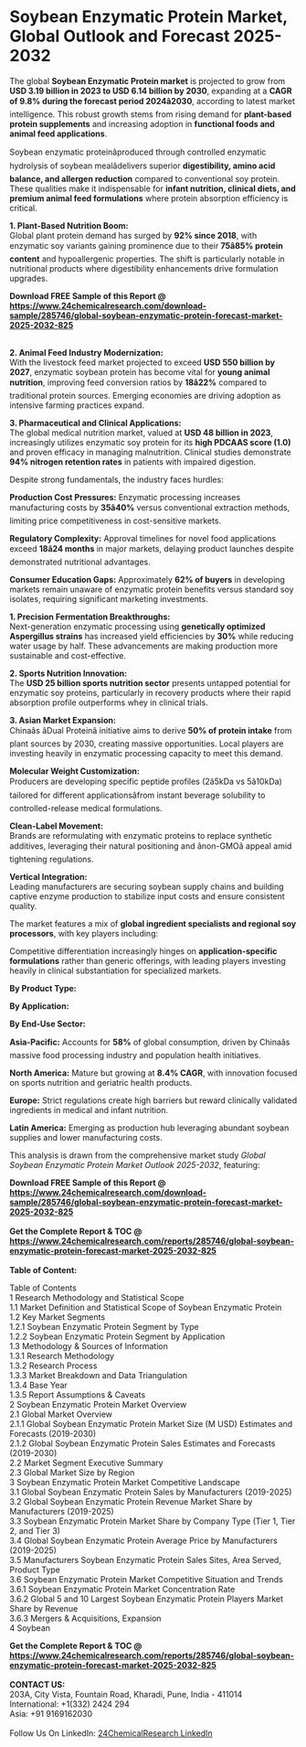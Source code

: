 <h1>Soybean Enzymatic Protein Market, Global Outlook and Forecast 2025-2032</h1><p>The global <strong>Soybean Enzymatic Protein market</strong> is projected to grow from <strong>USD 3.19 billion in 2023 to USD 6.14 billion by 2030</strong>, expanding at a <strong>CAGR of 9.8% during the forecast period 2024â2030</strong>, according to latest market intelligence. This robust growth stems from rising demand for <strong>plant-based protein supplements</strong> and increasing adoption in <strong>functional foods and animal feed applications</strong>.</p><p>Soybean enzymatic proteinâproduced through controlled enzymatic hydrolysis of soybean mealâdelivers superior <strong>digestibility, amino acid balance, and allergen reduction</strong> compared to conventional soy protein. These qualities make it indispensable for <strong>infant nutrition, clinical diets, and premium animal feed formulations</strong> where protein absorption efficiency is critical.</p><p><strong>1. Plant-Based Nutrition Boom:</strong><br>
Global plant protein demand has surged by <strong>92% since 2018</strong>, with enzymatic soy variants gaining prominence due to their <strong>75â85% protein content</strong> and hypoallergenic properties. The shift is particularly notable in nutritional products where digestibility enhancements drive formulation upgrades.</p><div><b>Download FREE Sample of this Report @ 
            <a href="https://www.24chemicalresearch.com/download-sample/285746/global-soybean-enzymatic-protein-forecast-market-2025-2032-825">
            https://www.24chemicalresearch.com/download-sample/285746/global-soybean-enzymatic-protein-forecast-market-2025-2032-825</a></b></div><br><p><strong>2. Animal Feed Industry Modernization:</strong><br>
With the livestock feed market projected to exceed <strong>USD 550 billion by 2027</strong>, enzymatic soybean protein has become vital for <strong>young animal nutrition</strong>, improving feed conversion ratios by <strong>18â22%</strong> compared to traditional protein sources. Emerging economies are driving adoption as intensive farming practices expand.</p><p><strong>3. Pharmaceutical and Clinical Applications:</strong><br>
The global medical nutrition market, valued at <strong>USD 48 billion in 2023</strong>, increasingly utilizes enzymatic soy protein for its <strong>high PDCAAS score (1.0)</strong> and proven efficacy in managing malnutrition. Clinical studies demonstrate <strong>94% nitrogen retention rates</strong> in patients with impaired digestion.</p><p>Despite strong fundamentals, the industry faces hurdles:</p><p><strong>Production Cost Pressures:</strong> Enzymatic processing increases manufacturing costs by <strong>35â40%</strong> versus conventional extraction methods, limiting price competitiveness in cost-sensitive markets.</p><p><strong>Regulatory Complexity:</strong> Approval timelines for novel food applications exceed <strong>18â24 months</strong> in major markets, delaying product launches despite demonstrated nutritional advantages.</p><p><strong>Consumer Education Gaps:</strong> Approximately <strong>62% of buyers</strong> in developing markets remain unaware of enzymatic protein benefits versus standard soy isolates, requiring significant marketing investments.</p><p><strong>1. Precision Fermentation Breakthroughs:</strong><br>
Next-generation enzymatic processing using <strong>genetically optimized Aspergillus strains</strong> has increased yield efficiencies by <strong>30%</strong> while reducing water usage by half. These advancements are making production more sustainable and cost-effective.</p><p><strong>2. Sports Nutrition Innovation:</strong><br>
The <strong>USD 25 billion sports nutrition sector</strong> presents untapped potential for enzymatic soy proteins, particularly in recovery products where their rapid absorption profile outperforms whey in clinical trials.</p><p><strong>3. Asian Market Expansion:</strong><br>
Chinaâs âDual Proteinâ initiative aims to derive <strong>50% of protein intake</strong> from plant sources by 2030, creating massive opportunities. Local players are investing heavily in enzymatic processing capacity to meet this demand.</p><p><strong>Molecular Weight Customization:</strong><br>
	Producers are developing specific peptide profiles (2â5kDa vs 5â10kDa) tailored for different applicationsâfrom instant beverage solubility to controlled-release medical formulations.</p><p><strong>Clean-Label Movement:</strong><br>
	Brands are reformulating with enzymatic proteins to replace synthetic additives, leveraging their natural positioning and ânon-GMOâ appeal amid tightening regulations.</p><p><strong>Vertical Integration:</strong><br>
	Leading manufacturers are securing soybean supply chains and building captive enzyme production to stabilize input costs and ensure consistent quality.</p><p>The market features a mix of <strong>global ingredient specialists and regional soy processors</strong>, with key players including:</p><p>Competitive differentiation increasingly hinges on <strong>application-specific formulations</strong> rather than generic offerings, with leading players investing heavily in clinical substantiation for specialized markets.</p><p><strong>By Product Type:</strong></p><p><strong>By Application:</strong></p><p><strong>By End-Use Sector:</strong></p><p><strong>Asia-Pacific:</strong> Accounts for <strong>58%</strong> of global consumption, driven by Chinaâs massive food processing industry and population health initiatives.</p><p><strong>North America:</strong> Mature but growing at <strong>8.4% CAGR</strong>, with innovation focused on sports nutrition and geriatric health products.</p><p><strong>Europe:</strong> Strict regulations create high barriers but reward clinically validated ingredients in medical and infant nutrition.</p><p><strong>Latin America:</strong> Emerging as production hub leveraging abundant soybean supplies and lower manufacturing costs.</p><p>This analysis is drawn from the comprehensive market study <em>Global Soybean Enzymatic Protein Market Outlook 2025-2032</em>, featuring:</p><div><b>Download FREE Sample of this Report @ 
            <a href="https://www.24chemicalresearch.com/download-sample/285746/global-soybean-enzymatic-protein-forecast-market-2025-2032-825">
            https://www.24chemicalresearch.com/download-sample/285746/global-soybean-enzymatic-protein-forecast-market-2025-2032-825</a></b></div><br><div><b>Get the Complete Report & TOC @ 
            <a href="https://www.24chemicalresearch.com/reports/285746/global-soybean-enzymatic-protein-forecast-market-2025-2032-825">
            https://www.24chemicalresearch.com/reports/285746/global-soybean-enzymatic-protein-forecast-market-2025-2032-825</a></b></div><br>
            <b>Table of Content:</b><p>Table of Contents<br />
1 Research Methodology and Statistical Scope<br />
1.1 Market Definition and Statistical Scope of Soybean Enzymatic Protein<br />
1.2 Key Market Segments<br />
1.2.1 Soybean Enzymatic Protein Segment by Type<br />
1.2.2 Soybean Enzymatic Protein Segment by Application<br />
1.3 Methodology & Sources of Information<br />
1.3.1 Research Methodology<br />
1.3.2 Research Process<br />
1.3.3 Market Breakdown and Data Triangulation<br />
1.3.4 Base Year<br />
1.3.5 Report Assumptions & Caveats<br />
2 Soybean Enzymatic Protein Market Overview<br />
2.1 Global Market Overview<br />
2.1.1 Global Soybean Enzymatic Protein Market Size (M USD) Estimates and Forecasts (2019-2030)<br />
2.1.2 Global Soybean Enzymatic Protein Sales Estimates and Forecasts (2019-2030)<br />
2.2 Market Segment Executive Summary<br />
2.3 Global Market Size by Region<br />
3 Soybean Enzymatic Protein Market Competitive Landscape<br />
3.1 Global Soybean Enzymatic Protein Sales by Manufacturers (2019-2025)<br />
3.2 Global Soybean Enzymatic Protein Revenue Market Share by Manufacturers (2019-2025)<br />
3.3 Soybean Enzymatic Protein Market Share by Company Type (Tier 1, Tier 2, and Tier 3)<br />
3.4 Global Soybean Enzymatic Protein Average Price by Manufacturers (2019-2025)<br />
3.5 Manufacturers Soybean Enzymatic Protein Sales Sites, Area Served, Product Type<br />
3.6 Soybean Enzymatic Protein Market Competitive Situation and Trends<br />
3.6.1 Soybean Enzymatic Protein Market Concentration Rate<br />
3.6.2 Global 5 and 10 Largest Soybean Enzymatic Protein Players Market Share by Revenue<br />
3.6.3 Mergers & Acquisitions, Expansion<br />
4 Soybean</p><div><b>Get the Complete Report & TOC @ 
            <a href="https://www.24chemicalresearch.com/reports/285746/global-soybean-enzymatic-protein-forecast-market-2025-2032-825">
            https://www.24chemicalresearch.com/reports/285746/global-soybean-enzymatic-protein-forecast-market-2025-2032-825</a></b></div><br><b>CONTACT US:</b><br>
            203A, City Vista, Fountain Road, Kharadi, Pune, India - 411014<br>
            International: +1(332) 2424 294<br>
            Asia: +91 9169162030 <br><br>
            Follow Us On LinkedIn: <a href="https://www.linkedin.com/company/24chemicalresearch/">24ChemicalResearch LinkedIn</a>